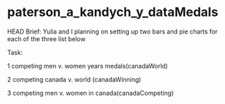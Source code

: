 # paterson_a_kandych_y_dataMedals

HEAD
Brief: Yulia and I planning on setting up two bars and pie charts for each of the three list below


Task: 
<!-- competing men and women from 1924 -2012 gold medals (Aaron)--> 
1 competing men v. women years medals(canadaWorld)

<!-- are we(Canada) winning more or less (Yuliia) In what sport? -->
2 competing canada v. world (canadaWinning)

<!-- competing men and women in canada  -->
3 competing men v. women in canada(canadaCompeting)




